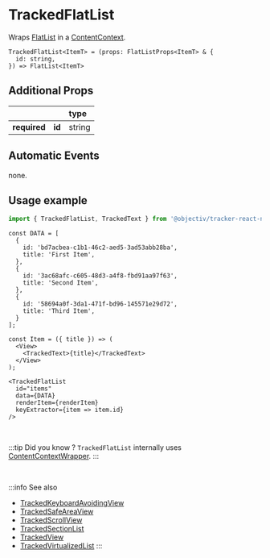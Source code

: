 # TrackedFlatList

Wraps [FlatList](https://reactnative.dev/docs/flatlist) in a [ContentContext](/taxonomy/reference/location-contexts/ContentContext.md).

```tsx
TrackedFlatList<ItemT> = (props: FlatListProps<ItemT> & {
  id: string,
}) => FlatList<ItemT>
```

## Additional Props
|               |         | type      | 
|:-------------:|:--------|:----------|
| **required**  | **id**  | string    |

## Automatic Events
none.

## Usage example

```jsx
import { TrackedFlatList, TrackedText } from '@objectiv/tracker-react-native';
```

```tsx
const DATA = [
  {
    id: 'bd7acbea-c1b1-46c2-aed5-3ad53abb28ba',
    title: 'First Item',
  },
  {
    id: '3ac68afc-c605-48d3-a4f8-fbd91aa97f63',
    title: 'Second Item',
  },
  {
    id: '58694a0f-3da1-471f-bd96-145571e29d72',
    title: 'Third Item',
  }
];
```

```tsx
const Item = ({ title }) => (
  <View>
    <TrackedText>{title}</TrackedText>
  </View>
);
```

```tsx
<TrackedFlatList
  id="items"
  data={DATA}
  renderItem={renderItem}
  keyExtractor={item => item.id}
/>
```

<br />

:::tip Did you know ?
`TrackedFlatList` internally uses [ContentContextWrapper](/tracking/react-native/api-reference/locationWrappers/ContentContextWrapper.md).
:::

<br />

:::info See also
- [TrackedKeyboardAvoidingView](/tracking/react-native/api-reference/trackedComponents/TrackedKeyboardAvoidingView.md)
- [TrackedSafeAreaView](/tracking/react-native/api-reference/trackedComponents/TrackedSafeAreaView.md)
- [TrackedScrollView](/tracking/react-native/api-reference/trackedComponents/TrackedScrollView.md)
- [TrackedSectionList](/tracking/react-native/api-reference/trackedComponents/TrackedSectionList.md)
- [TrackedView](/tracking/react-native/api-reference/trackedComponents/TrackedView.md)
- [TrackedVirtualizedList](/tracking/react-native/api-reference/trackedComponents/TrackedVirtualizedList.md)
:::
